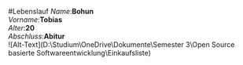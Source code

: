 #Lebenslauf
*Name*:**Bohun**  
*Vorname*:**Tobias**  
*Alter*:**20**  
*Abschluss*:**Abitur**  
![Alt-Text](D:\Studium\OneDrive\Dokumente\Semester 3\Open Source basierte Softwareentwicklung\Einkaufsliste)